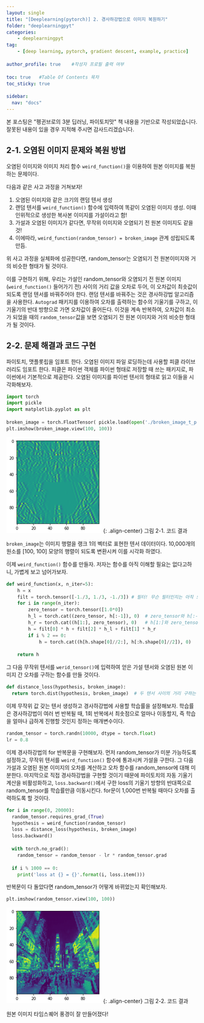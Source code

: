 ```yaml
---
layout: single
title: "[Deeplearning(pytorch)] 2. 경사하강법으로 이미지 복원하기"
folder: "deeplearningpyt"
categories:
    - deeplearningpyt
tag:
    - [deep learning, pytorch, gradient descent, example, practice]

author_profile: true    #작성자 프로필 출력 여부

toc: true   #Table Of Contents 목차 
toc_sticky: true

sidebar:
  nav: "docs"
---
```


본 포스팅은 "펭귄브로의 3분 딥러닝, 파이토치맛" 책 내용을 기반으로 작성되었습니다.
잘못된 내용이 있을 경우 지적해 주시면 감사드리겠습니다.

## 2-1. 오염된 이미지 문제와 복원 방법
오염된 이미지와 이미지 처리 함수 `weird_function()`을 이용하여 원본 이미지를 복원하는 문제이다.

다음과 같은 사고 과정을 거쳐보자!
1. 오염된 이미지와 같은 크기의 랜덤 텐서 생성
2. 랜덤 텐서를 `weird_function()` 함수에 입력하여 똑같이 오염된 이미지 생성. 이때 인위적으로 생성한 복사본 이미지를 가설이라고 함!
3. 가설과 오염된 이미지가 같다면, 무작위 이미지와 오염되기 전 원본 이미지도 같을 것!
4. 이에따라, `weird_function(random_tensor) = broken_image` 관계 성립되도록 만듬.

위 사고 과정을 실체화에 성공한다면, random_tensor는 오염되기 전 원본이미지와 거의 비슷한 형태가 될 것이다.<br/>

이를 구현하기 위해, 우리는 가설인 random_tensor와 오염되기 전 원본 이미지(`weird_function()` 들어가기 전) 사이의 거리 값을 오차로 두어, 이 오차값이 최솟값이 되도록 랜덤 텐서를 바꿔주어야 한다. 랜덤 텐서를 바꿔주는 것은 경사하강법 알고리즘을 사용한다.  `Autograd` 패키지를 이용하여 오차를 출력하는 함수의 기울기를 구하고, 이 기울기의 반대 방향으로 가면 오차값이 줄어든다. 이것을 계속 반복하여, 오차값이 최소가 되었을 때의 `random_tensor`값을 보면 오염되기 전 원본 이미지와 거의 비슷한 형태가 될 것이다.

## 2-2. 문제 해결과 코드 구현
파이토치, 맷플롯립을 임포트 한다. 오염된 이미지 파일 로딩하는데 사용할 피클 라이브러리도 임포트 한다. 피클은 파이썬 객체를 파이썬 형태로 저장할 때 쓰는 패키지로, 파이썬에서 기본적으로 제공한다. 오염된 이미지를 파이썬 텐서의 형태로 읽고 이들을 시각화해보자.

```python
import torch
import pickle
import matplotlib.pyplot as plt

broken_image = torch.FloatTensor( pickle.load(open('./broken_image_t_p', 'rb'), encoding='latin1'))
plt.imshow(broken_image.view(100, 100))
```
![그림 2-1. 코드 결과](/assets/images/deeplearningpyt/2-1.png)
{: .align-center}
그림 2-1. 코드 결과

`broken_image`는 이미지 행렬을 랭크 1의 벡터로 표현한 텐서 데이터이다. 10,000개의 원소를 [100, 100] 모양의 행렬이 되도록 변환시켜 이를 시각화 하였다.

이제 `weird_function()` 함수를 만들자. 저자는 함수를 아직 이해할 필요는 없다고하니, 가볍게 보고 넘어가보자.

```python
def weird_function(x, n_iter=5):
    h = x
    filt = torch.tensor([-1./3, 1./3, -1./3]) # 필터! 무슨 필터인지는 아직 모르겠다.
    for i in range(n_iter):
        zero_tensor = torch.tensor([1.0*0])
        h_l = torch.cat((zero_tensor, h[:-1]), 0)  # zero_tensor와 h[:-1]을 concatenate 한다
        h_r = torch.cat((h[1:], zero_tensor), 0)   # h[1:]와 zero_tensor를 concatenate 한다
        h = filt[0] * h + filt[2] * h_l + filt[1] * h_r
        if i % 2 == 0:
            h = torch.cat((h[h.shape[0]//2:], h[:h.shape[0]//2]), 0)
    
    return h
```

그 다음 무작위 텐서를 `werid_tensor()`에 입력하여 얻은 가설 텐서와 오염된 원본 이미지 간 오차를 구하는 함수를 만들 것이다.
```python
def distance_loss(hypothesis, broken_image):
  return torch.dist(hypothesis, broken_image)  # 두 텐서 사이의 거리 구하는 함수
```

이제 무작위 값 갖는 텐서 생성하고 경사하강법에 사용할 학습률을 설정해보자. 학습률은 경사하강법이 여러 번 반복될 때, 1회 반복에서 최솟점으로 얼마나 이동할지, 즉 학습을 얼마나 급하게 진행할 것인지 정하는 매개변수이다.
```python
random_tensor = torch.randn(10000, dtype = torch.float)
lr = 0.8
```

이제 경사하강법의 for 반복문을 구현해보자. 먼저 random_tensor가 미분 가능하도록 설정하고, 무작위 텐서를 `weird_function()` 함수에 통과시켜 가설을 구한다. 그 다음 가설과 오염된 원본 이미지의 오차를 계산하고 오차 함수를 random_tensor에 대해 미분한다. 마지막으로 직접 경사하강법을 구현할 것이기 때문에 파이토치의 자동 기울기 계산을 비활성화하고, `loss.backward()`에서 구한 loss의 기울기 방향의 반대쪽으로 random_tensor를 학습률만큼 이동시킨다. for문이 1,000번 반복될 때마다 오차를 출력하도록 할 것이다.
```python
for i in range(0, 20000):
  random_tensor.requires_grad_(True)
  hypothesis = weird_function(random_tensor)
  loss = distance_loss(hypothesis, broken_image)
  loss.backward()

  with torch.no_grad():
    random_tensor = random_tensor - lr * random_tensor.grad
  
  if i % 1000 == 0:
    print('loss at {} = {}'.format(i, loss.item()))
```

반복문이 다 돌았다면 random_tensor가 어떻게 바뀌었는지 확인해보자.
```python
plt.imshow(random_tensor.view(100, 100))
```
![그림 2-2. 코드 결과](/assets/images/deeplearningpyt/2-2.png)
{: .align-center}
그림 2-2. 코드 결과

원본 이미지 타임스퀘어 풍경이 잘 만들어졌다!